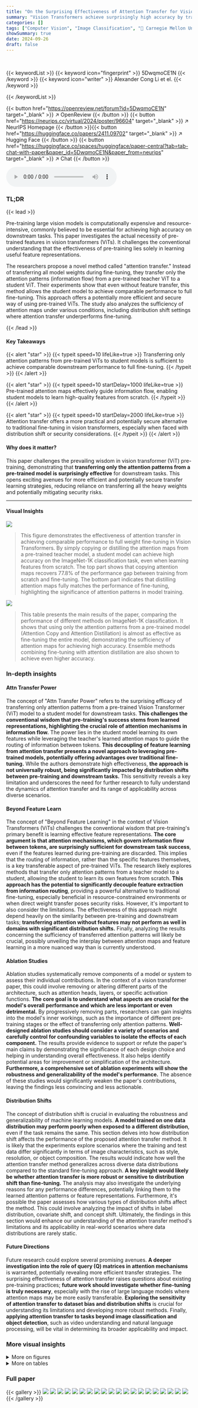 ```yaml
---
title: "On the Surprising Effectiveness of Attention Transfer for Vision Transformers"
summary: "Vision Transformers achieve surprisingly high accuracy by transferring only pre-training attention maps, challenging the conventional belief that feature learning is crucial."
categories: []
tags: ["Computer Vision", "Image Classification", "🏢 Carnegie Mellon University",]
showSummary: true
date: 2024-09-26
draft: false
---
```


<br>

{{< keywordList >}}
{{< keyword icon="fingerprint" >}} 5DwqmoCE1N {{< /keyword >}}
{{< keyword icon="writer" >}} Alexander Cong Li et el. {{< /keyword >}}
 
{{< /keywordList >}}

{{< button href="https://openreview.net/forum?id=5DwqmoCE1N" target="_blank" >}}
↗ OpenReview
{{< /button >}}
{{< button href="https://neurips.cc/virtual/2024/poster/96604" target="_blank" >}}
↗ NeurIPS Homepage
{{< /button >}}{{< button href="https://huggingface.co/papers/2411.09702" target="_blank" >}}
↗ Hugging Face
{{< /button >}}
{{< button href="https://huggingface.co/spaces/huggingface/paper-central?tab=tab-chat-with-paper&paper_id=5DwqmoCE1N&paper_from=neurips" target="_blank" >}}
↗ Chat
{{< /button >}}



<audio controls>
    <source src="https://ai-paper-reviewer.com/5DwqmoCE1N/podcast.wav" type="audio/wav">
    Your browser does not support the audio element.
</audio>


### TL;DR


{{< lead >}}

Pre-training large vision models is computationally expensive and resource-intensive, commonly believed to be essential for achieving high accuracy on downstream tasks. This paper investigates the actual necessity of pre-trained features in vision transformers (ViTs). It challenges the conventional understanding that the effectiveness of pre-training lies solely in learning useful feature representations. 

The researchers propose a novel method called "attention transfer." Instead of transferring all model weights during fine-tuning, they transfer only the attention patterns (information flow) from a pre-trained teacher ViT to a student ViT.  Their experiments show that even without feature transfer, this method allows the student model to achieve comparable performance to full fine-tuning.  This approach offers a potentially more efficient and secure way of using pre-trained ViTs. The study also analyzes the sufficiency of attention maps under various conditions, including distribution shift settings where attention transfer underperforms fine-tuning.

{{< /lead >}}


#### Key Takeaways

{{< alert "star" >}}
{{< typeit speed=10 lifeLike=true >}} Transferring only attention patterns from pre-trained ViTs to student models is sufficient to achieve comparable downstream performance to full fine-tuning. {{< /typeit >}}
{{< /alert >}}

{{< alert "star" >}}
{{< typeit speed=10 startDelay=1000 lifeLike=true >}} Pre-trained attention maps effectively guide information flow, enabling student models to learn high-quality features from scratch. {{< /typeit >}}
{{< /alert >}}

{{< alert "star" >}}
{{< typeit speed=10 startDelay=2000 lifeLike=true >}} Attention transfer offers a more practical and potentially secure alternative to traditional fine-tuning in vision transformers, especially when faced with distribution shift or security considerations. {{< /typeit >}}
{{< /alert >}}

#### Why does it matter?
This paper challenges the prevailing wisdom in vision transformer (ViT) pre-training, demonstrating that **transferring only the attention patterns from a pre-trained model is surprisingly effective** for downstream tasks.  This opens exciting avenues for more efficient and potentially secure transfer learning strategies, reducing reliance on transferring all the heavy weights and potentially mitigating security risks.

------
#### Visual Insights



![](https://ai-paper-reviewer.com/5DwqmoCE1N/figures_1_1.jpg)

> This figure demonstrates the effectiveness of attention transfer in achieving comparable performance to full weight fine-tuning in Vision Transformers.  By simply copying or distilling the attention maps from a pre-trained teacher model, a student model can achieve high accuracy on the ImageNet-1K classification task, even when learning features from scratch. The top part shows that copying attention maps recovers 77.8% of the performance gap between training from scratch and fine-tuning.  The bottom part indicates that distilling attention maps fully matches the performance of fine-tuning, highlighting the significance of attention patterns in model training.





![](https://ai-paper-reviewer.com/5DwqmoCE1N/tables_4_1.jpg)

> This table presents the main results of the paper, comparing the performance of different methods on ImageNet-1K classification.  It shows that using only the attention patterns from a pre-trained model (Attention Copy and Attention Distillation) is almost as effective as fine-tuning the entire model, demonstrating the sufficiency of attention maps for achieving high accuracy.  Ensemble methods combining fine-tuning with attention distillation are also shown to achieve even higher accuracy.





### In-depth insights


#### Attn Transfer Power
The concept of "Attn Transfer Power" refers to the surprising efficacy of transferring only attention patterns from a pre-trained Vision Transformer (ViT) model to a student model for downstream tasks.  **This challenges the conventional wisdom that pre-training's success stems from learned representations, highlighting the crucial role of attention mechanisms in information flow.** The power lies in the student model learning its own features while leveraging the teacher's learned attention maps to guide the routing of information between tokens.  **This decoupling of feature learning from attention transfer presents a novel approach to leveraging pre-trained models, potentially offering advantages over traditional fine-tuning.** While the authors demonstrate high effectiveness, **the approach is not universally robust, being significantly impacted by distribution shifts between pre-training and downstream tasks.**  This sensitivity reveals a key limitation and underscores the need for further research to fully understand the dynamics of attention transfer and its range of applicability across diverse scenarios.

#### Beyond Feature Learn
The concept of "Beyond Feature Learning" in the context of Vision Transformers (ViTs) challenges the conventional wisdom that pre-training's primary benefit is learning effective feature representations.  **The core argument is that attention mechanisms, which govern information flow between tokens, are surprisingly sufficient for downstream task success**, even if the features learned during pre-training are discarded.  This implies that the routing of information, rather than the specific features themselves, is a key transferable aspect of pre-trained ViTs.  The research likely explores methods that transfer only attention patterns from a teacher model to a student, allowing the student to learn its own features from scratch. **This approach has the potential to significantly decouple feature extraction from information routing**, providing a powerful alternative to traditional fine-tuning, especially beneficial in resource-constrained environments or when direct weight transfer poses security risks.  However, it's important to also consider the limitations.  The effectiveness of this approach might depend heavily on the similarity between pre-training and downstream tasks; **transferring attention without features may not perform as well in domains with significant distribution shifts.**  Finally, analyzing the results concerning the sufficiency of transferred attention patterns will likely be crucial, possibly unveiling the interplay between attention maps and feature learning in a more nuanced way than is currently understood.

#### Ablation Studies
Ablation studies systematically remove components of a model or system to assess their individual contributions.  In the context of a vision transformer paper, this could involve removing or altering different parts of the architecture, such as attention heads, layers, or specific activation functions. **The core goal is to understand what aspects are crucial for the model's overall performance and which are less important or even detrimental.**  By progressively removing parts, researchers can gain insights into the model's inner workings, such as the importance of different pre-training stages or the effect of transferring only attention patterns.  **Well-designed ablation studies should consider a variety of scenarios and carefully control for confounding variables to isolate the effects of each component.** The results provide evidence to support or refute the paper's main claims by demonstrating the significance of each design choice and helping in understanding overall effectiveness.  It also helps identify potential areas for improvement or simplification of the architecture. **Furthermore, a comprehensive set of ablation experiments will show the robustness and generalizability of the model's performance.** The absence of these studies would significantly weaken the paper's contributions, leaving the findings less convincing and less actionable.

#### Distribution Shifts
The concept of distribution shift is crucial in evaluating the robustness and generalizability of machine learning models.  **A model trained on one data distribution may perform poorly when exposed to a different distribution**, even if the task remains the same. This section delves into how distribution shift affects the performance of the proposed attention transfer method.  It is likely that the experiments explore scenarios where the training and test data differ significantly in terms of image characteristics, such as style, resolution, or object composition.  The results would indicate how well the attention transfer method generalizes across diverse data distributions compared to the standard fine-tuning approach.  **A key insight would likely be whether attention transfer is more robust or sensitive to distribution shift than fine-tuning.**  The analysis may also investigate the underlying reasons for any performance differences, potentially linking them to the learned attention patterns or feature representations.  Furthermore, it's possible the paper assesses how various types of distribution shifts affect the method. This could involve analyzing the impact of shifts in label distribution, covariate shift, and concept shift.  Ultimately, the findings in this section would enhance our understanding of the attention transfer method's limitations and its applicability in real-world scenarios where data distributions are rarely static.

#### Future Directions
Future research could explore several promising avenues.  **A deeper investigation into the role of query (Q) matrices in attention mechanisms** is warranted, potentially revealing more efficient transfer strategies.  The surprising effectiveness of attention transfer raises questions about existing pre-training practices;  **future work should investigate whether fine-tuning is truly necessary**, especially with the rise of large language models where attention maps may be more easily transferable.  **Exploring the sensitivity of attention transfer to dataset bias and distribution shifts** is crucial for understanding its limitations and developing more robust methods.  Finally, **applying attention transfer to tasks beyond image classification and object detection**, such as video understanding and natural language processing, will be vital in determining its broader applicability and impact.


### More visual insights

<details>
<summary>More on figures
</summary>


![](https://ai-paper-reviewer.com/5DwqmoCE1N/figures_2_1.jpg)

> This figure illustrates the two methods for attention transfer proposed in the paper: Attention Copy and Attention Distillation.  Attention Copy directly copies the attention maps from a pre-trained teacher network to a randomly initialized student network. The student then learns its own intra-token features while the inter-token interactions are solely determined by the teacher's attention maps. This method is less practical due to the need for both networks during inference. Attention Distillation allows the student network to learn its own attention maps by distilling the attention patterns from the teacher network using a cross-entropy loss. This makes it more practical as only the student network is needed during inference.  The figure visually depicts the architecture and data flow for both methods, highlighting the key differences in how attention maps are handled.


![](https://ai-paper-reviewer.com/5DwqmoCE1N/figures_5_1.jpg)

> This figure shows the impact of transferring only a subset of layers when using attention transfer.  The results indicate that using more layers generally improves performance, and that layers closer to the output of the network (top layers) are more crucial than those at the beginning of the network (bottom layers).  It highlights the importance of the higher-level interactions learned during pre-training for downstream tasks.


![](https://ai-paper-reviewer.com/5DwqmoCE1N/figures_5_2.jpg)

> The figure shows the impact of the number of transferred heads on the accuracy of the model.  The x-axis represents the number of heads transferred, and the y-axis represents the accuracy. The results indicate that increasing the number of transferred heads generally improves accuracy, but the improvement plateaus after 12 heads. This suggests a point of diminishing returns in using more heads, implying that beyond a certain point, the additional information provided by extra heads does not significantly improve model performance.


![](https://ai-paper-reviewer.com/5DwqmoCE1N/figures_5_3.jpg)

> This figure demonstrates the effectiveness of attention transfer in Vision Transformers.  It shows that using only the attention patterns from a pre-trained model (rather than the full model weights) achieves comparable performance on downstream tasks like ImageNet classification.  The top part illustrates 'Attention Copy,' where the attention maps are directly copied. The bottom part shows 'Attention Distillation,' where the student model learns to mimic the teacher's attention maps.  Both methods significantly outperform training from scratch and nearly match the performance of fine-tuning the entire model.


![](https://ai-paper-reviewer.com/5DwqmoCE1N/figures_6_1.jpg)

> This figure demonstrates the effectiveness of attention transfer for Vision Transformers (ViTs). It shows that using only the attention patterns from a pre-trained teacher ViT is enough to achieve comparable downstream performance to fine-tuning the entire model. The top part illustrates Attention Copy where attention maps are directly copied, while the bottom shows Attention Distillation where the student learns to mimic the teacher's attention patterns.  Both methods significantly reduce the performance gap between training from scratch and full fine-tuning.


![](https://ai-paper-reviewer.com/5DwqmoCE1N/figures_15_1.jpg)

> This figure compares the similarity of attention maps from different methods (pre-trained, attention distillation, copy Q, copy K, fine-tuned) to those of the pre-trained and fine-tuned MAE models using Jensen-Shannon Divergence (JSD).  Four different head matching methods are shown to illustrate various aspects of the similarity. The results reveal that the copy Q method shows consistently low similarity to both pre-trained and fine-tuned models, despite its strong performance, suggesting potential limitations in the analysis due to the many possible ways to obtain the same layer output.


![](https://ai-paper-reviewer.com/5DwqmoCE1N/figures_16_1.jpg)

> This figure visualizes the attention maps learned by different methods at various layers for a single image.  It highlights how the pre-trained model uses attention to focus on the main subject, while the randomly initialized and scratch models attend more to background details.  The attention maps from the fine-tuned and attention distillation methods show a combination of these approaches.


![](https://ai-paper-reviewer.com/5DwqmoCE1N/figures_19_1.jpg)

> This figure visualizes attention maps for different methods (init, scratch, pre-train/copy, fine-tune, attn. distill) across various layers (1, 13, 23) for two different example images.  The visualization highlights how attention focuses differently based on the method used. It shows the attention patterns from the pre-trained model providing a significant prior over the model’s attention, while the randomly initialized models start by attending uniformly over the image.


![](https://ai-paper-reviewer.com/5DwqmoCE1N/figures_20_1.jpg)

> This figure visualizes attention maps for different methods (init, scratch, pre-train/copy, fine-tune, attn. distill) across various layers (Layer 1, Layer 13, Layer 23) for two example images.  It demonstrates how different training approaches affect the attention patterns learned by the model.  The pre-trained model (pre-train/copy) shows focused attention on relevant parts of the images, whereas the untrained model (init) and the model trained from scratch (scratch) exhibit more diffuse attention patterns. Fine-tuning and attention distillation show results closer to pre-trained model but still differing in their focus.


</details>




<details>
<summary>More on tables
</summary>


![](https://ai-paper-reviewer.com/5DwqmoCE1N/tables_4_2.jpg)
> This table presents the results of experiments where different parts of the self-attention mechanism (queries Q, keys K, values V) are transferred from a pre-trained teacher model to a student model during training.  The goal is to determine the impact of each component on downstream task performance. The table shows that transferring only the queries Q achieves the best performance, exceeding that of transferring the attention map itself, demonstrating that the queries Q are the most important element in attention transfer for downstream tasks.

![](https://ai-paper-reviewer.com/5DwqmoCE1N/tables_7_1.jpg)
> This table presents the ImageNet-1k classification accuracy results using different pre-training datasets (ImageNet, ImageNet-22K, COCO) and evaluation datasets (iNaturalist 2017, iNaturalist 2018, iNaturalist 2019).  It compares the performance of fine-tuning and attention transfer methods (copy and distill) against a baseline of training from scratch. The results highlight the impact of distribution shifts between pre-training and downstream tasks on the effectiveness of attention transfer. When the pre-training and evaluation datasets are consistent (e.g., both ImageNet), attention transfer achieves comparable accuracy to fine-tuning.  However, when there's a distribution shift (e.g., pre-training on ImageNet and evaluating on iNaturalist), the effectiveness of attention transfer decreases significantly.

![](https://ai-paper-reviewer.com/5DwqmoCE1N/tables_7_2.jpg)
> This table shows the out-of-distribution robustness of fine-tuned and distilled models.  The models were first trained to achieve the same accuracy on ImageNet-1K, and then tested on four datasets representing different distribution shifts: ImageNet-A, ImageNet-R, ImageNet-S, and ImageNet-V2.  The results show that while Attention Distillation performs well on similar distributions (ImageNet-V2), its performance degrades more significantly than the fine-tuned model's when facing greater distribution shifts.

![](https://ai-paper-reviewer.com/5DwqmoCE1N/tables_8_1.jpg)
> This table presents the ImageNet-1K classification accuracy results using different sized Vision Transformers (ViT-B, ViT-L, ViT-H).  Three different training methods were used: fine-tuning, attention copy, and attention distillation.  The results show that attention transfer methods scale effectively with model size, achieving comparable accuracy to fine-tuning, unlike training from scratch which saturates at smaller model sizes.

![](https://ai-paper-reviewer.com/5DwqmoCE1N/tables_8_2.jpg)
> This table presents the results of object detection experiments on the COCO dataset using a Vision Transformer (ViT-B) model pre-trained with Masked Autoencoding (MAE).  It compares the performance of three different training methods: training from scratch, fine-tuning the pre-trained model, and using attention transfer. The results are measured using two metrics: Average Precision (AP) for bounding boxes (bbox) and Average Precision (AP) for segmentation masks (mask).  The numbers in parentheses show the improvement over the scratch method for each metric. The table demonstrates that attention transfer achieves a substantial portion of the performance gains obtained by fine-tuning, showcasing its effectiveness even in a more complex task like object detection.

![](https://ai-paper-reviewer.com/5DwqmoCE1N/tables_13_1.jpg)
> This table presents two different ways to estimate the number of activations transferred during attention transfer in a ViT-L teacher model. The first method considers the dimensions of the query (Q), key (K), and attention map (QKT) to calculate the total number of parameters.  The second approach takes into account that QKT is low-rank, resulting in a reduced parameter count. Both methods show a significant number of transferred activations.

![](https://ai-paper-reviewer.com/5DwqmoCE1N/tables_13_2.jpg)
> This table compares the memory usage and time per iteration for different training methods using a ViT-L model and a batch size of 16 on a 16GB NVIDIA GP100.  It shows that weight fine-tuning is the most memory-efficient but also the fastest.  Knowledge distillation and attention transfer have similar memory requirements and iteration times, which are slightly higher than fine-tuning. 

![](https://ai-paper-reviewer.com/5DwqmoCE1N/tables_14_1.jpg)
> This table shows the results of experiments where different dimensions of the attention maps are averaged before transfer to the student.  Averaging across examples or query tokens significantly reduces performance, highlighting the importance of preserving the per-example, per-token detail in the attention maps.

![](https://ai-paper-reviewer.com/5DwqmoCE1N/tables_14_2.jpg)
> This table compares the performance of Attention Distillation with a standard knowledge distillation method where the residual stream features are distilled.  The results show that Attention Distillation significantly outperforms standard knowledge distillation, achieving an accuracy of 85.7 compared to 81.3.  This highlights the importance of transferring attention maps specifically for downstream tasks rather than relying on a general feature distillation approach.

![](https://ai-paper-reviewer.com/5DwqmoCE1N/tables_17_1.jpg)
> This table presents the main results of the paper, comparing the accuracy of different methods on the ImageNet dataset.  It demonstrates that using only the attention patterns from a pre-trained model (Attention Copy and Attention Distillation) achieves comparable accuracy to fine-tuning the entire model.  The results highlight the significance of attention mechanisms in Vision Transformers.

![](https://ai-paper-reviewer.com/5DwqmoCE1N/tables_17_2.jpg)
> This table presents the ImageNet-1k top-1 accuracy results of using Attention Distillation with different combinations of pre-trained teacher and student models.  The results demonstrate that the quality of pre-trained attention maps (from the teacher) significantly impacts performance, regardless of whether the student model is randomly initialized or pre-trained. The best performance is achieved when the teacher is pre-trained with FLIP and the student is randomly initialized, highlighting that the attention maps are the key factor that determines the overall performance.

![](https://ai-paper-reviewer.com/5DwqmoCE1N/tables_18_1.jpg)
> This table presents the hyperparameters used for training the Vision Transformer (ViT-L) model using the Attention Copy method.  It details the optimizer, learning rate schedule, weight decay, momentum, batch size, data augmentation techniques (RandAug, Mixup, Cutmix), label smoothing, and other relevant settings.  The table provides a comprehensive overview of the training configuration used for this specific experiment in the paper.

![](https://ai-paper-reviewer.com/5DwqmoCE1N/tables_18_2.jpg)
> This table details the hyperparameters used for training the Vision Transformer (ViT-L) model using the Attention Distillation method.  It includes settings for the optimizer (AdamW), learning rate, weight decay, momentum, batch size, learning rate schedule, warmup epochs, training epochs, data augmentation techniques (RandAug), label smoothing, mixup and cutmix regularization, dropout, exponential moving average (EMA), the number of layers where attention maps are copied, and the weight of the distillation loss.

</details>




### Full paper

{{< gallery >}}
<img src="https://ai-paper-reviewer.com/5DwqmoCE1N/1.png" class="grid-w50 md:grid-w33 xl:grid-w25" />
<img src="https://ai-paper-reviewer.com/5DwqmoCE1N/2.png" class="grid-w50 md:grid-w33 xl:grid-w25" />
<img src="https://ai-paper-reviewer.com/5DwqmoCE1N/3.png" class="grid-w50 md:grid-w33 xl:grid-w25" />
<img src="https://ai-paper-reviewer.com/5DwqmoCE1N/4.png" class="grid-w50 md:grid-w33 xl:grid-w25" />
<img src="https://ai-paper-reviewer.com/5DwqmoCE1N/5.png" class="grid-w50 md:grid-w33 xl:grid-w25" />
<img src="https://ai-paper-reviewer.com/5DwqmoCE1N/6.png" class="grid-w50 md:grid-w33 xl:grid-w25" />
<img src="https://ai-paper-reviewer.com/5DwqmoCE1N/7.png" class="grid-w50 md:grid-w33 xl:grid-w25" />
<img src="https://ai-paper-reviewer.com/5DwqmoCE1N/8.png" class="grid-w50 md:grid-w33 xl:grid-w25" />
<img src="https://ai-paper-reviewer.com/5DwqmoCE1N/9.png" class="grid-w50 md:grid-w33 xl:grid-w25" />
<img src="https://ai-paper-reviewer.com/5DwqmoCE1N/10.png" class="grid-w50 md:grid-w33 xl:grid-w25" />
<img src="https://ai-paper-reviewer.com/5DwqmoCE1N/11.png" class="grid-w50 md:grid-w33 xl:grid-w25" />
<img src="https://ai-paper-reviewer.com/5DwqmoCE1N/12.png" class="grid-w50 md:grid-w33 xl:grid-w25" />
<img src="https://ai-paper-reviewer.com/5DwqmoCE1N/13.png" class="grid-w50 md:grid-w33 xl:grid-w25" />
<img src="https://ai-paper-reviewer.com/5DwqmoCE1N/14.png" class="grid-w50 md:grid-w33 xl:grid-w25" />
<img src="https://ai-paper-reviewer.com/5DwqmoCE1N/15.png" class="grid-w50 md:grid-w33 xl:grid-w25" />
<img src="https://ai-paper-reviewer.com/5DwqmoCE1N/16.png" class="grid-w50 md:grid-w33 xl:grid-w25" />
<img src="https://ai-paper-reviewer.com/5DwqmoCE1N/17.png" class="grid-w50 md:grid-w33 xl:grid-w25" />
<img src="https://ai-paper-reviewer.com/5DwqmoCE1N/18.png" class="grid-w50 md:grid-w33 xl:grid-w25" />
<img src="https://ai-paper-reviewer.com/5DwqmoCE1N/19.png" class="grid-w50 md:grid-w33 xl:grid-w25" />
<img src="https://ai-paper-reviewer.com/5DwqmoCE1N/20.png" class="grid-w50 md:grid-w33 xl:grid-w25" />
{{< /gallery >}}